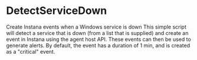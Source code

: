 # DetectServiceDown
Create Instana events when a Windows service is down
This simple script will detect a service that is down (from a list that is supplied) and create an event in Instana using the agent host API. 
These events can then be used to generate alerts. By default, the event has a duration of 1 min, and is created as a "critical" event.
